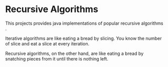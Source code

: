 # Recursive Algorithms
This projects provides java implementations of popular recursive algorithms .

Iterative algorithms are like eating a bread by slicing. You know the number of slice and eat a slice at every iteration.

Recursive algorithms, on the other hand, are like eating a bread by snatching pieces from it until there is nothing left.


